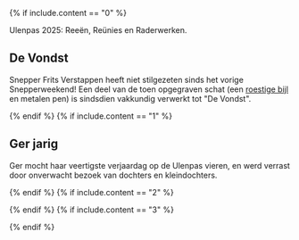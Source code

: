 {% if include.content == "0" %}
<wbr>

Ulenpas 2025: Reeën, Reünies en Raderwerken.

## De Vondst
Snepper Frits Verstappen heeft niet stilgezeten sinds het vorige Snepperweekend! Een deel van de toen opgegraven schat (een [roestige bijl](/assets/w2024/Tevens%20werd%20een%20bijl%20gevonden.jpg) en metalen pen) is sindsdien vakkundig verwerkt tot "De Vondst".

{% endif %}
{% if include.content == "1" %}
<wbr>



## Ger jarig
Ger mocht haar veertigste verjaardag op de Ulenpas vieren, en werd verrast door onverwacht bezoek van dochters en kleindochters.

{% endif %}
{% if include.content == "2" %}
<wbr>



{% endif %}
{% if include.content == "3" %}
<wbr>


{% endif %}
